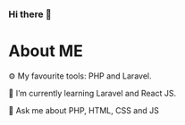 ### Hi there 👋

# About ME

⚙️ My favourite tools: PHP and Laravel.

🌱 I’m currently learning Laravel and React JS.

💬 Ask me about PHP, HTML, CSS and JS

<!--
**adailtonmoura/adailtonmoura** is a ✨ _special_ ✨ repository because its `README.md` (this file) appears on your GitHub profile.

Here are some ideas to get you started:

- 🔭 I’m currently working on ...
- 🌱 I’m currently learning ...
- 👯 I’m looking to collaborate on ...
- 🤔 I’m looking for help with ...
- 💬 Ask me about ...
- 📫 How to reach me: ...
- 😄 Pronouns: ...
- ⚡ Fun fact: ...
-->
